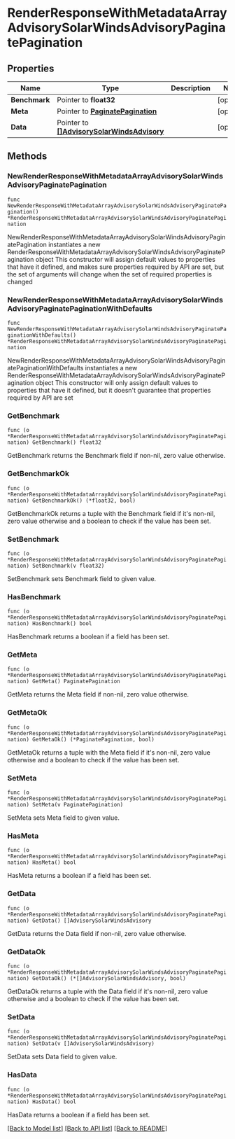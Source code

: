 # RenderResponseWithMetadataArrayAdvisorySolarWindsAdvisoryPaginatePagination

## Properties

Name | Type | Description | Notes
------------ | ------------- | ------------- | -------------
**Benchmark** | Pointer to **float32** |  | [optional] 
**Meta** | Pointer to [**PaginatePagination**](PaginatePagination.md) |  | [optional] 
**Data** | Pointer to [**[]AdvisorySolarWindsAdvisory**](AdvisorySolarWindsAdvisory.md) |  | [optional] 

## Methods

### NewRenderResponseWithMetadataArrayAdvisorySolarWindsAdvisoryPaginatePagination

`func NewRenderResponseWithMetadataArrayAdvisorySolarWindsAdvisoryPaginatePagination() *RenderResponseWithMetadataArrayAdvisorySolarWindsAdvisoryPaginatePagination`

NewRenderResponseWithMetadataArrayAdvisorySolarWindsAdvisoryPaginatePagination instantiates a new RenderResponseWithMetadataArrayAdvisorySolarWindsAdvisoryPaginatePagination object
This constructor will assign default values to properties that have it defined,
and makes sure properties required by API are set, but the set of arguments
will change when the set of required properties is changed

### NewRenderResponseWithMetadataArrayAdvisorySolarWindsAdvisoryPaginatePaginationWithDefaults

`func NewRenderResponseWithMetadataArrayAdvisorySolarWindsAdvisoryPaginatePaginationWithDefaults() *RenderResponseWithMetadataArrayAdvisorySolarWindsAdvisoryPaginatePagination`

NewRenderResponseWithMetadataArrayAdvisorySolarWindsAdvisoryPaginatePaginationWithDefaults instantiates a new RenderResponseWithMetadataArrayAdvisorySolarWindsAdvisoryPaginatePagination object
This constructor will only assign default values to properties that have it defined,
but it doesn't guarantee that properties required by API are set

### GetBenchmark

`func (o *RenderResponseWithMetadataArrayAdvisorySolarWindsAdvisoryPaginatePagination) GetBenchmark() float32`

GetBenchmark returns the Benchmark field if non-nil, zero value otherwise.

### GetBenchmarkOk

`func (o *RenderResponseWithMetadataArrayAdvisorySolarWindsAdvisoryPaginatePagination) GetBenchmarkOk() (*float32, bool)`

GetBenchmarkOk returns a tuple with the Benchmark field if it's non-nil, zero value otherwise
and a boolean to check if the value has been set.

### SetBenchmark

`func (o *RenderResponseWithMetadataArrayAdvisorySolarWindsAdvisoryPaginatePagination) SetBenchmark(v float32)`

SetBenchmark sets Benchmark field to given value.

### HasBenchmark

`func (o *RenderResponseWithMetadataArrayAdvisorySolarWindsAdvisoryPaginatePagination) HasBenchmark() bool`

HasBenchmark returns a boolean if a field has been set.

### GetMeta

`func (o *RenderResponseWithMetadataArrayAdvisorySolarWindsAdvisoryPaginatePagination) GetMeta() PaginatePagination`

GetMeta returns the Meta field if non-nil, zero value otherwise.

### GetMetaOk

`func (o *RenderResponseWithMetadataArrayAdvisorySolarWindsAdvisoryPaginatePagination) GetMetaOk() (*PaginatePagination, bool)`

GetMetaOk returns a tuple with the Meta field if it's non-nil, zero value otherwise
and a boolean to check if the value has been set.

### SetMeta

`func (o *RenderResponseWithMetadataArrayAdvisorySolarWindsAdvisoryPaginatePagination) SetMeta(v PaginatePagination)`

SetMeta sets Meta field to given value.

### HasMeta

`func (o *RenderResponseWithMetadataArrayAdvisorySolarWindsAdvisoryPaginatePagination) HasMeta() bool`

HasMeta returns a boolean if a field has been set.

### GetData

`func (o *RenderResponseWithMetadataArrayAdvisorySolarWindsAdvisoryPaginatePagination) GetData() []AdvisorySolarWindsAdvisory`

GetData returns the Data field if non-nil, zero value otherwise.

### GetDataOk

`func (o *RenderResponseWithMetadataArrayAdvisorySolarWindsAdvisoryPaginatePagination) GetDataOk() (*[]AdvisorySolarWindsAdvisory, bool)`

GetDataOk returns a tuple with the Data field if it's non-nil, zero value otherwise
and a boolean to check if the value has been set.

### SetData

`func (o *RenderResponseWithMetadataArrayAdvisorySolarWindsAdvisoryPaginatePagination) SetData(v []AdvisorySolarWindsAdvisory)`

SetData sets Data field to given value.

### HasData

`func (o *RenderResponseWithMetadataArrayAdvisorySolarWindsAdvisoryPaginatePagination) HasData() bool`

HasData returns a boolean if a field has been set.


[[Back to Model list]](../README.md#documentation-for-models) [[Back to API list]](../README.md#documentation-for-api-endpoints) [[Back to README]](../README.md)


